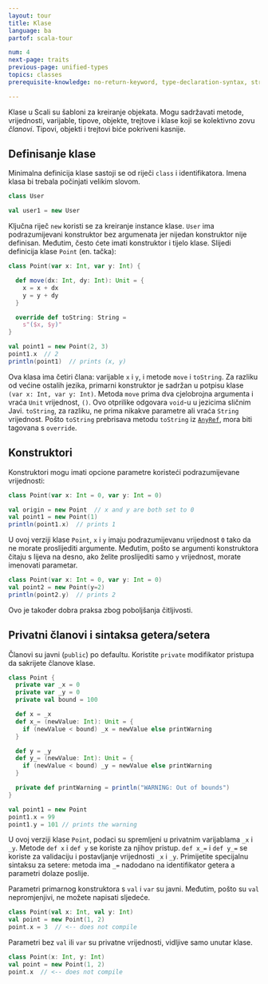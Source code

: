 ```yaml
---
layout: tour
title: Klase
language: ba
partof: scala-tour

num: 4
next-page: traits
previous-page: unified-types
topics: classes
prerequisite-knowledge: no-return-keyword, type-declaration-syntax, string-interpolation, procedures

---
```


Klase u Scali su šabloni za kreiranje objekata.
Mogu sadržavati metode, vrijednosti, varijable, tipove, objekte, trejtove i klase koji se kolektivno zovu _članovi_. 
Tipovi, objekti i trejtovi biće pokriveni kasnije.

## Definisanje klase
Minimalna definicija klase sastoji se od riječi `class` i identifikatora. Imena klasa bi trebala počinjati velikim slovom.
```scala mdoc
class User

val user1 = new User
```
Ključna riječ `new` koristi se za kreiranje instance klase. 
`User` ima podrazumijevani konstruktor bez argumenata jer nijedan konstruktor nije definisan. 
Međutim, često ćete imati konstruktor i tijelo klase.
Slijedi definicija klase `Point` (en. tačka):

```scala mdoc
class Point(var x: Int, var y: Int) {

  def move(dx: Int, dy: Int): Unit = {
    x = x + dx
    y = y + dy
  }

  override def toString: String =
    s"($x, $y)"
}

val point1 = new Point(2, 3)
point1.x  // 2
println(point1)  // prints (x, y)
```

Ova klasa ima četiri člana: varijable `x` i `y`, i metode `move` i `toString`. 
Za razliku od većine ostalih jezika, primarni konstruktor je sadržan u potpisu klase `(var x: Int, var y: Int)`. 
Metoda `move` prima dva cjelobrojna argumenta i vraća `Unit` vrijednost, `()`. 
Ovo otprilike odgovara `void`-u u jezicima sličnim Javi. 
`toString`, za razliku, ne prima nikakve parametre ali vraća `String` vrijednost.
Pošto `toString` prebrisava metodu `toString` iz [`AnyRef`](unified-types.html), mora biti tagovana s `override`.

## Konstruktori

Konstruktori mogu imati opcione parametre koristeći podrazumijevane vrijednosti:

```scala mdoc:reset
class Point(var x: Int = 0, var y: Int = 0)

val origin = new Point  // x and y are both set to 0
val point1 = new Point(1)
println(point1.x)  // prints 1

```

U ovoj verziji klase `Point`, `x` i `y` imaju podrazumijevanu vrijednost `0` tako da ne morate proslijediti argumente.
Međutim, pošto se argumenti konstruktora čitaju s lijeva na desno, ako želite proslijediti samo `y` vrijednost, morate imenovati parametar.
```scala mdoc:reset
class Point(var x: Int = 0, var y: Int = 0)
val point2 = new Point(y=2)
println(point2.y)  // prints 2
```

Ovo je također dobra praksa zbog poboljšanja čitljivosti.

## Privatni članovi i sintaksa getera/setera
Članovi su javni (`public`) po defaultu. 
Koristite `private` modifikator pristupa da sakrijete članove klase.
```scala mdoc:reset
class Point {
  private var _x = 0
  private var _y = 0
  private val bound = 100

  def x = _x
  def x_= (newValue: Int): Unit = {
    if (newValue < bound) _x = newValue else printWarning
  }

  def y = _y
  def y_= (newValue: Int): Unit = {
    if (newValue < bound) _y = newValue else printWarning
  }

  private def printWarning = println("WARNING: Out of bounds")
}

val point1 = new Point
point1.x = 99
point1.y = 101 // prints the warning
```
U ovoj verziji klase `Point`, podaci su spremljeni u privatnim varijablama `_x` i `_y`. 
Metode `def x` i `def y` se koriste za njihov pristup. 
`def x_=` i `def y_=` se koriste za validaciju i postavljanje vrijednosti `_x` i `_y`. 
Primijetite specijalnu sintaksu za setere: metoda ima `_=` nadodano na identifikator getera a parametri dolaze poslije.

Parametri primarnog konstruktora s `val` i `var` su javni. 
Međutim, pošto su `val` nepromjenjivi, ne možete napisati sljedeće.
```scala mdoc:fail
class Point(val x: Int, val y: Int)
val point = new Point(1, 2)
point.x = 3  // <-- does not compile
```

Parametri bez `val` ili `var` su privatne vrijednosti, vidljive samo unutar klase.
```scala mdoc:fail
class Point(x: Int, y: Int)
val point = new Point(1, 2)
point.x  // <-- does not compile
```
